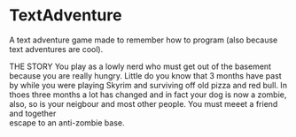 TextAdventure
=============

A text adventure game made to remember how to program (also because text adventures are cool).

THE STORY
You play as a lowly nerd who must get out of the basement because you are 
really hungry.  Little do you know that 3 months have past by while you were 
playing Skyrim and surviving off old pizza and red bull.  In thoes three 
months a lot has changed and in fact your dog is now a zombie, also, so is your 
neigbour and most other people.  You must meeet a friend and together  
escape to an anti-zombie base.